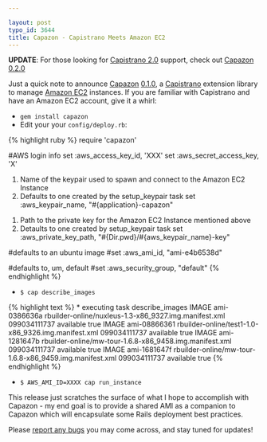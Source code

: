 ```yaml
---

layout: post
typo_id: 3644
title: Capazon - Capistrano Meets Amazon EC2
---
```

**UPDATE**: For those looking for [Capistrano
2.0](http://www.capify.org/) support, check out [Capazon
0.2.0](http://soylentfoo.jnewland.com/articles/2007/04/30/capazon-0-2-released-capistrano-2-0-compatible)

Just a quick note to announce [Capazon](http://capazon.rubyforge.org/)
[0.1.0](http://rubyforge.org/frs/?group_id=3073&release_id=10690), a
[Capistrano](http://manuals.rubyonrails.com/read/book/17) extension
library to manage [Amazon EC2](http://aws.amazon.com/ec2) instances. If
you are familiar with Capistrano and have an Amazon EC2 account, give it
a whirl:

-   `gem install capazon`
-   Edit your your `config/deploy.rb`:

{% highlight ruby %}
require 'capazon'

\#AWS login info
set :aws_access_key_id, 'XXX'
set :aws_secret_access_key, 'X'

1.  Name of the keypair used to spawn and connect to the Amazon EC2
    Instance
2.  Defaults to one created by the setup_keypair task
    set :aws_keypair_name, "\#{application}-capazon"

<!-- -->

1.  Path to the private key for the Amazon EC2 Instance mentioned above
2.  Detaults to one created by setup_keypair task
    set :aws_private_key_path,
    "\#{Dir.pwd}/\#{aws_keypair_name}-key"

\#defaults to an ubuntu image
\#set :aws_ami_id, "ami-e4b6538d"

\#defaults to, um, default
\#set :aws_security_group, "default"
{% endhighlight %}

-   `$ cap describe_images`

{% highlight text %}
\* executing task describe_images
IMAGE ami-0386636a
rbuilder-online/nuxleus-1.3-x86_9327.img.manifest.xml 099034111737
available true
IMAGE ami-08866361 rbuilder-online/test1-1.0-x86_9326.img.manifest.xml
099034111737 available true
IMAGE ami-1281647b
rbuilder-online/mw-tour-1.6.8-x86_9458.img.manifest.xml 099034111737
available true
IMAGE ami-1681647f
rbuilder-online/mw-tour-1.6.8-x86_9459.img.manifest.xml 099034111737
available true
{% endhighlight %}

-   `$ AWS_AMI_ID=XXXX cap run_instance`

This release just scratches the surface of what I hope to accomplish
with Capazon - my end goal is to provide a shared AMI as a companion to
Capazon which will encapsulate some Rails deployment best practices.

Please [report any
bugs](http://rubyforge.org/tracker/?func=add&group_id=3073&atid=11863)
you may come across, and stay tuned for updates!
